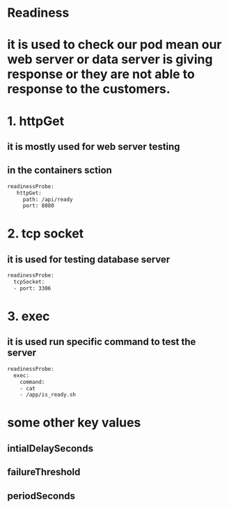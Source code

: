 # Readiness
# it is used to check our pod mean our web server or data server is giving response or they are not able to response to the customers.

# 1. httpGet
## it is mostly used for web server testing
## in the containers sction
```bash
readinessProbe:
   httpGet:
     path: /api/ready
     port: 8080
```
# 2. tcp socket
## it  is used for testing database server
```bash
readinessProbe:
  tcpSocket:
  - port: 3306
```
# 3. exec    
## it is used run specific command to test the server
```bash
readinessProbe:
  exec:
    command:
    - cat
    - /app/is_ready.sh
```
# some other key values
## intialDelaySeconds
## failureThreshold
## periodSeconds




